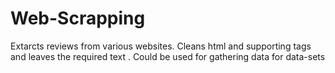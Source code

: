# Web-Scrapping
Extarcts reviews from various websites. 
Cleans html and supporting tags and leaves the required text .
Could be used for gathering data for data-sets
